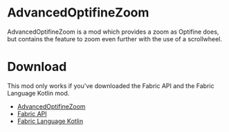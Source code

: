 # AdvancedOptifineZoom
 
AdvancedOptifineZoom is a mod which provides a zoom as Optifine does, but contains the feature to zoom even further with the use of a scrollwheel.

# Download

This mod only works if you've downloaded the Fabric API and the Fabric Language Kotlin mod.
- [AdvancedOptifineZoom](https://github.com/Wxffel/AdvancedOptifineZoom/releases/tag/1.0.0)
- [Fabric API](https://www.curseforge.com/minecraft/mc-mods/fabric-api)
- [Fabric Language Kotlin](https://www.curseforge.com/minecraft/mc-mods/fabric-language-kotlin)
